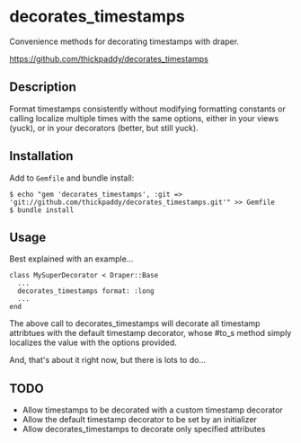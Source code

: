 # decorates_timestamps

Convenience methods for decorating timestamps with draper.

https://github.com/thickpaddy/decorates_timestamps

## Description

Format timestamps consistently without modifying formatting constants
or calling localize multiple times with the same options, either in
your views (yuck), or in your decorators (better, but still yuck).

## Installation

Add to `Gemfile` and bundle install:

    $ echo "gem 'decorates_timestamps', :git => 'git://github.com/thickpaddy/decorates_timestamps.git'" >> Gemfile
    $ bundle install

## Usage

Best explained with an example...

    class MySuperDecorator < Draper::Base
      ...
      decorates_timestamps format: :long
      ...
    end

The above call to decorates_timestamps will decorate all timestamp
attribtues with the default timestamp decorator, whose #to_s method
simply localizes the value with the options provided.

And, that's about it right now, but there is lots to do...

## TODO

* Allow timestamps to be decorated with a custom timestamp decorator
* Allow the default timestamp decorator to be set by an initializer
* Allow decorates_timestamps to decorate only specified attributes
